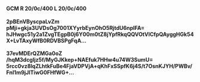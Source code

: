 #### GCM R 20/0c/400 L 20/0c/400
**2pBEnVByscpaLvZm**<br/>**pMji+gkja3UVDsOg7001XYyrbEynOhO5RjtdU6npIFA=**<br/>**hJHwgc51y2a1ZvgTEgpB0j6Y00m0tZ8jYpfRkqQQVOtVICfpQAyggHGk54X+LvTAxyWfB0RDVBSPgFqA...**<br/><br/>
**37evMDErQZMGa0oZ**<br/>**/hqM3dcgljz5f/MyGJKkep+NAEfuk7HHw4u74W3SumU=**<br/>**5rcc0vz8lqZLhtkFuBe4FjaVDPVjA+qKhFxSSpfK6j4S/t7OsnKJYH/PWBv/FnI1m9jJlTiwG0FHfWG+...**
